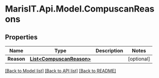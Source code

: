 
# MarisIT.Api.Model.CompuscanReasons

## Properties

Name | Type | Description | Notes
------------ | ------------- | ------------- | -------------
**Reason** | [**List&lt;CompuscanReason&gt;**](CompuscanReason.md) |  | [optional] 

[[Back to Model list]](../README.md#documentation-for-models)
[[Back to API list]](../README.md#documentation-for-api-endpoints)
[[Back to README]](../README.md)

